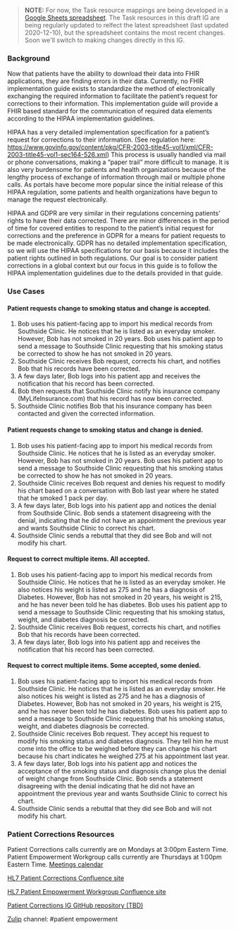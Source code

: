 > **NOTE:** For now, the Task resource mappings are being developed in a [Google Sheets spreadsheet](https://docs.google.com/spreadsheets/d/1kPMzWTA8iXRzcra6SMehgIQDb6VxpNp6B_BQpCN3VRQ/edit?usp=sharing). The Task resources in this draft IG are being regularly updated to relfect the latest spreadsheet (last updated 2020-12-10), but the spreadsheet contains the most recent changes. Soon we'll switch to making changes directly in this IG.

### Background

Now that patients have the ability to download their data into FHIR applications, they are finding errors in their data. Currently, no FHIR implementation guide exists to standardize the method of electronically exchanging the required information to facilitate the patient’s request for corrections to their information. This implementation guide will provide a FHIR based standard for the communication of required data elements according to the HIPAA implementation guidelines. 

HIPAA has a very detailed implementation specification for a patient’s request for corrections to their information. (See regulation here: https://www.govinfo.gov/content/pkg/CFR-2003-title45-vol1/xml/CFR-2003-title45-vol1-sec164-526.xml) This process is usually handled via mail or phone conversations, making a “paper trail” more difficult to manage. It is also very burdensome for patients and health organizations because of the lengthy process of exchange of information through mail or multiple phone calls. As portals have become more popular since the initial release of this HIPAA regulation, some patients and health organizations have begun to manage the request electronically. 

HIPAA and GDPR are very similar in their regulations concerning patients’ rights to have their data corrected. There are minor differences in the period of time for covered entities to respond to the patient’s initial request for corrections and the preference in GDPR for a means for patient requests to be made electronically. GDPR has no detailed implementation specification, so we will use the HIPAA specifications for our basis because it includes the patient rights outlined in both regulations. Our goal is to consider patient corrections in a global context but our focus in this guide is to follow the HIPAA implementation guidelines due to the details provided in that guide.

### Use Cases

#### Patient requests change to smoking status and change is accepted.

1. Bob uses his patient-facing app to import his medical records from Southside Clinic. He notices that he is listed as an everyday smoker. However, Bob has not smoked in 20 years. Bob uses his patient app to send a message to Southside Clinic requesting that his smoking status be corrected to show he has not smoked in 20 years. 
2. Southside Clinic receives Bob request, corrects his chart, and notifies Bob that his records have been corrected.
3. A few days later, Bob logs into his patient app and receives the notification that his record has been corrected. 
4. Bob then requests that Southside Clinic notify his insurance company (MyLifeInsurance.com) that his record has now been corrected. 
5. Southside Clinic notifies Bob that his insurance company has been contacted and given the corrected information. 

#### Patient requests change to smoking status and change is denied.

1. Bob uses his patient-facing app to import his medical records from Southside Clinic. He notices that he is listed as an everyday smoker. However, Bob has not smoked in 20 years. Bob uses his patient app to send a message to Southside Clinic requesting that his smoking status be corrected to show he has not smoked in 20 years. 
2. Southside Clinic receives Bob request and denies his request to modify his chart based on a conversation with Bob last year where he stated that he smoked 1 pack per day. 
3. A few days later, Bob logs into his patient app and notices the denial from Southside Clinic. Bob sends a statement disagreeing with the denial, indicating that he did not have an appointment the previous year and wants Southside Clinic to correct his chart. 
4. Southside Clinic sends a rebuttal that they did see Bob and will not modify his chart. 

#### Request to correct multiple items. All accepted.

1. Bob uses his patient-facing app to import his medical records from Southside Clinic. He notices that he is listed as an everyday smoker. He also notices his weight is listed as 275 and he has a diagnosis of Diabetes. However, Bob has not smoked in 20 years, his weight is 215, and he has never been told he has diabetes. Bob uses his patient app to send a message to Southside Clinic requesting that his smoking status, weight, and diabetes diagnosis be corrected.
2. Southside Clinic receives Bob request, corrects his chart, and notifies Bob that his records have been corrected.
3. A few days later, Bob logs into his patient app and receives the notification that his record has been corrected.
 
#### Request to correct multiple items. Some accepted, some denied.

1. Bob uses his patient-facing app to import his medical records from Southside Clinic. He notices that he is listed as an everyday smoker. He also notices his weight is listed as 275 and he has a diagnosis of Diabetes. However, Bob has not smoked in 20 years, his weight is 215, and he has never been told he has diabetes. Bob uses his patient app to send a message to Southside Clinic requesting that his smoking status, weight, and diabetes diagnosis be corrected.
2. Southside Clinic receives Bob request. They accept his request to modify his smoking status and diabetes diagnosis. They tell him he must come into the office to be weighed before they can change his chart because his chart indicates he weighed 275 at his appointment last year.  
3. A few days later, Bob logs into his patient app and notices the acceptance of the smoking status and diagnosis change plus the denial of weight change from Southside Clinic. Bob sends a statement disagreeing with the denial indicating that he did not have an appointment the previous year and wants Southside Clinic to correct his chart.
4. Southside Clinic sends a rebuttal that they did see Bob and will not modify his chart.

### Patient Corrections Resources

Patient Corrections calls currently are on Mondays at 3:00pm Eastern Time. Patient Empowerment Workgroup calls currently are Thursdays at 1:00pm Eastern Time. [Meetings calendar](https://confluence.hl7.org/calendar/spacecalendar.action?spaceKey=PE)

[HL7 Patient Corrections Confluence site](https://confluence.hl7.org/display/PE/Patient+Corrections)

[HL7 Patient Empowerment Workgroup Confluence site](https://confluence.hl7.org/display/PE/Patient+Empowerment+Home)

[Patient Corrections IG GitHub repository (TBD)](https://example.com)

[Zulip](https://chat.fhir.org/#narrow/stream/179262-patient-empowerment) channel: #patient empowerment  